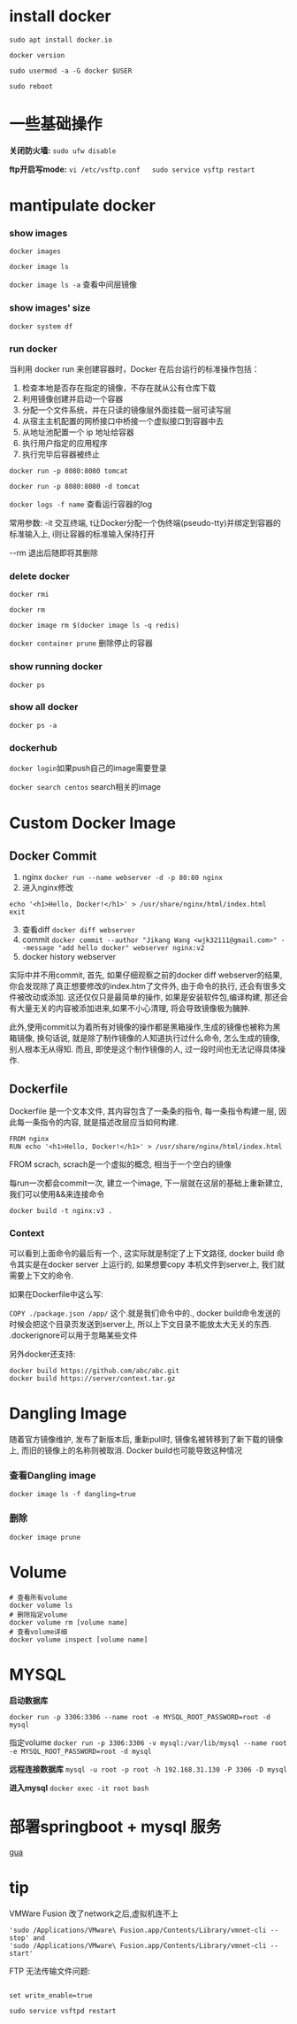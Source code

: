 # install docker

```
sudo apt install docker.io

docker version

sudo usermod -a -G docker $USER

sudo reboot
```

# 一些基础操作

**关闭防火墙:**  ```sudo ufw disable```

**ftp开启写mode:**  ```vi /etc/vsftp.conf   sudo service vsftp restart```

# mantipulate docker

### show images
```docker images```

```docker image ls```

```docker image ls -a``` 查看中间层镜像

### show images' size
```docker system df```

### run docker
当利用 docker run 来创建容器时，Docker 在后台运行的标准操作包括： 
1. 检查本地是否存在指定的镜像，不存在就从公有仓库下载 
2. 利用镜像创建并启动一个容器 
3. 分配一个文件系统，并在只读的镜像层外面挂载一层可读写层 
4. 从宿主主机配置的网桥接口中桥接一个虚拟接口到容器中去 
5. 从地址池配置一个 ip 地址给容器 
6. 执行用户指定的应用程序 
7. 执行完毕后容器被终止

```docker run -p 8080:8080 tomcat```

```docker run -p 8080:8080 -d tomcat``` 

```docker logs -f name``` 查看运行容器的log

常用参数:
-it 交互终端, t让Docker分配一个伪终端(pseudo-tty)并绑定到容器的标准输入上, i则让容器的标准输入保持打开

--rm 退出后随即将其删除

### delete docker
```docker rmi```

```docker rm ```

```docker image rm $(docker image ls -q redis)```

```docker container prune``` 删除停止的容器

### show running docker
```docker ps```

### show all docker
```docker ps -a```

### dockerhub
```docker login```如果push自己的image需要登录

```docker search centos``` search相关的image

# Custom Docker Image

## Docker Commit

1. nginx
```docker run --name webserver -d -p 80:80 nginx```
2. 进入nginx修改
```
echo '<h1>Hello, Docker!</h1>' > /usr/share/nginx/html/index.html
exit
```
3. 查看diff
```docker diff webserver```
4. commit 
```docker commit --author "Jikang Wang <wjk32111@gmail.com>" --message "add hello docker" webserver nginx:v2```
5. docker history webserver

实际中并不用commit, 首先, 如果仔细观察之前的docker diff webserver的结果, 你会发现除了真正想要修改的index.htm了文件外, 由于命令的执行, 还会有很多文件被改动或添加. 这还仅仅只是最简单的操作, 如果是安装软件包,编译构建, 那还会有大量无关的内容被添加进来,如果不小心清理, 将会导致镜像极为臃肿.

此外,使用commit以为着所有对镜像的操作都是黑箱操作,生成的镜像也被称为黑箱镜像, 换句话说, 就是除了制作镜像的人知道执行过什么命令, 怎么生成的镜像, 别人根本无从得知. 而且, 即使是这个制作镜像的人, 过一段时间也无法记得具体操作.

## Dockerfile
Dockerfile 是一个文本文件, 其内容包含了一条条的指令, 每一条指令构建一层, 因此每一条指令的内容, 就是描述改层应当如何构建.

```
FROM nginx
RUN echo '<h1>Hello, Docker!</h1>' > /usr/share/nginx/html/index.html
```

FROM scrach, scrach是一个虚拟的概念, 相当于一个空白的镜像

每run一次都会commit一次, 建立一个image, 下一层就在这层的基础上重新建立, 我们可以使用&&来连接命令

```docker build -t nginx:v3 .```

### Context
可以看到上面命令的最后有一个., 这实际就是制定了上下文路径, docker build 命令其实是在docker server 上运行的, 如果想要copy 本机文件到server上, 我们就需要上下文的命令.

如果在Dockerfile中这么写:

```COPY ./package.json /app/```
这个.就是我们命令中的., docker build命令发送的时候会把这个目录页发送到server上, 所以上下文目录不能放太大无关的东西. .dockerignore可以用于忽略某些文件

另外docker还支持:
```
docker build https://github.com/abc/abc.git
docker build https://server/context.tar.gz
```

# Dangling Image
随着官方镜像维护, 发布了新版本后, 重新pull时, 镜像名被转移到了新下载的镜像上, 而旧的镜像上的名称则被取消. Docker build也可能导致这种情况

### 查看Dangling image
```docker image ls -f dangling=true```

### 删除
```docker image prune```

# Volume

```
# 查看所有volume
docker volume ls
# 删除指定volume
docker volume rm [volume name]
# 查看volume详细
docker volume inspect [volume name]
```


# MYSQL
**启动数据库**

```docker run -p 3306:3306 --name root -e MYSQL_ROOT_PASSWORD=root -d mysql```

指定volume
```docker run -p 3306:3306 -v mysql:/var/lib/mysql --name root -e MYSQL_ROOT_PASSWORD=root -d mysql```

**远程连接数据库**
```mysql -u root -p root -h 192.168.31.130 -P 3306 -D mysql```

**进入mysql**
```docker exec -it root bash```

# 部署springboot + mysql 服务
[gua](https://bingohuang.com/spring-boot-docker/)

# tip

VMWare Fusion 改了network之后,虚拟机连不上
```
'sudo /Applications/VMware\ Fusion.app/Contents/Library/vmnet-cli --stop' and
'sudo /Applications/VMware\ Fusion.app/Contents/Library/vmnet-cli --start'
```

FTP 无法传输文件问题:

```sudo vi /etc/vsftpd.conf

set write_enable=true

sudo service vsftpd restart
```
